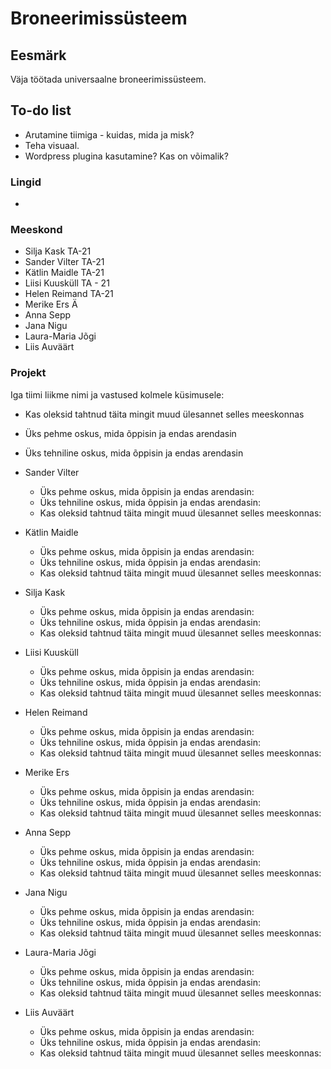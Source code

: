 # Broneerimissüsteem


## Eesmärk

Väja töötada universaalne broneerimissüsteem.

## To-do list

- Arutamine tiimiga - kuidas, mida ja misk?
- Teha visuaal. 
- Wordpress plugina kasutamine? Kas on võimalik?

### Lingid

- 


### Meeskond

- Silja Kask TA-21
- Sander Vilter TA-21
- Kätlin Maidle TA-21
- Liisi Kuusküll TA - 21
- Helen Reimand TA-21
- Merike Ers Ä
- Anna Sepp
- Jana Nigu
- Laura-Maria Jõgi
- Liis Auväärt

### Projekt

Iga tiimi liikme nimi ja vastused kolmele küsimusele:

- Kas oleksid tahtnud täita mingit muud ülesannet selles meeskonnas
- Üks pehme oskus, mida õppisin ja endas arendasin
- Üks tehniline oskus, mida õppisin ja endas arendasin

- Sander Vilter

  - Üks pehme oskus, mida õppisin ja endas arendasin:
  - Üks tehniline oskus, mida õppisin ja endas arendasin:
  - Kas oleksid tahtnud täita mingit muud ülesannet selles meeskonnas:

- Kätlin Maidle

  - Üks pehme oskus, mida õppisin ja endas arendasin:
  - Üks tehniline oskus, mida õppisin ja endas arendasin:
  - Kas oleksid tahtnud täita mingit muud ülesannet selles meeskonnas:

- Silja Kask

  - Üks pehme oskus, mida õppisin ja endas arendasin:
  - Üks tehniline oskus, mida õppisin ja endas arendasin:
  - Kas oleksid tahtnud täita mingit muud ülesannet selles meeskonnas:

- Liisi Kuusküll

  - Üks pehme oskus, mida õppisin ja endas arendasin:
  - Üks tehniline oskus, mida õppisin ja endas arendasin:
  - Kas oleksid tahtnud täita mingit muud ülesannet selles meeskonnas:

- Helen Reimand

  - Üks pehme oskus, mida õppisin ja endas arendasin:
  - Üks tehniline oskus, mida õppisin ja endas arendasin:
  - Kas oleksid tahtnud täita mingit muud ülesannet selles meeskonnas:

- Merike Ers

  - Üks pehme oskus, mida õppisin ja endas arendasin:
  - Üks tehniline oskus, mida õppisin ja endas arendasin:
  - Kas oleksid tahtnud täita mingit muud ülesannet selles meeskonnas:

- Anna Sepp

  - Üks pehme oskus, mida õppisin ja endas arendasin:
  - Üks tehniline oskus, mida õppisin ja endas arendasin:
  - Kas oleksid tahtnud täita mingit muud ülesannet selles meeskonnas:

- Jana Nigu

  - Üks pehme oskus, mida õppisin ja endas arendasin:
  - Üks tehniline oskus, mida õppisin ja endas arendasin:
  - Kas oleksid tahtnud täita mingit muud ülesannet selles meeskonnas:

- Laura-Maria Jõgi

  - Üks pehme oskus, mida õppisin ja endas arendasin:
  - Üks tehniline oskus, mida õppisin ja endas arendasin:
  - Kas oleksid tahtnud täita mingit muud ülesannet selles meeskonnas:

- Liis Auväärt

  - Üks pehme oskus, mida õppisin ja endas arendasin:
  - Üks tehniline oskus, mida õppisin ja endas arendasin:
  - Kas oleksid tahtnud täita mingit muud ülesannet selles meeskonnas:


